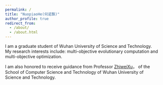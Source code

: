 ```yaml
---
permalink: /
title: "NuopiaoHe(何诺飘)"
author_profile: true
redirect_from: 
  - /about/
  - /about.html
---
```


I am a graduate student of Wuhan University of Science and Technology. My research interests include: multi-objective evolutionary computation and multi-objective optimization.

I am also honored to receive guidance from Professor [ZhiweiXu](https://asurada2015.github.io)， of the School of Computer Science and Technology of Wuhan University of Science and Technology.
